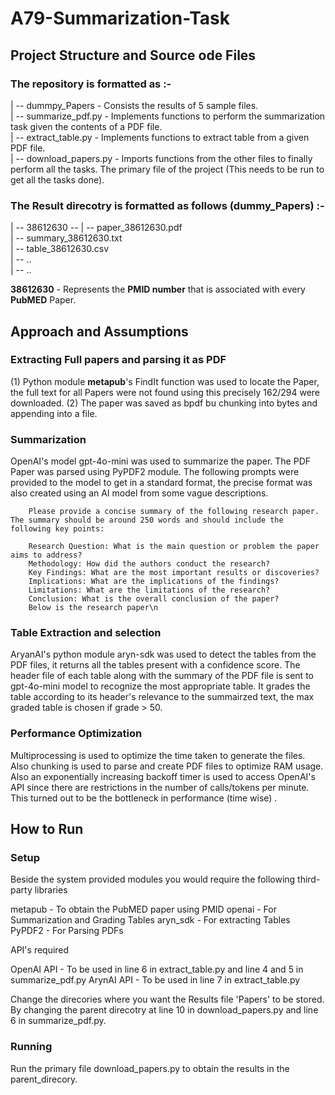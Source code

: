# A79-Summarization-Task

## Project Structure and Source ode Files

### The repository is formatted as :-
| -- dummpy_Papers - Consists the results of 5 sample files.  
| -- summarize_pdf.py - Implements functions to perform the summarization task given the contents of a PDF file.  
| -- extract_table.py - Implements functions to extract table from a given PDF file.  
| -- download_papers.py - Imports functions from the other files to finally perform all the tasks. The primary file of the project (This needs to be run to get all the tasks done).  

### The Result direcotry is formatted as follows (dummy_Papers) :-
| -- 38612630 -- | -- paper_38612630.pdf  
                 | -- summary_38612630.txt  
                 | -- table_38612630.csv  
| -- ..  
| -- ..  

**38612630** - Represents the **PMID number** that is associated with every **PubMED** Paper.

## Approach and Assumptions

### Extracting Full papers and parsing it as PDF

(1) Python module **metapub**'s  FindIt function was used to locate the Paper, the full text for all Papers were not found using this precisely 162/294 were downloaded.
(2) The paper was saved as bpdf bu chunking into bytes and appending into a file.

### Summarization

OpenAI's model gpt-4o-mini was used to summarize the paper. The PDF Paper was parsed using PyPDF2 module. The following prompts were provided to the model to get in a standard format, the precise format was also created using an AI model from some vague descriptions.
        
        Please provide a concise summary of the following research paper. The summary should be around 250 words and should include the following key points:

        Research Question: What is the main question or problem the paper aims to address?
        Methodology: How did the authors conduct the research?
        Key Findings: What are the most important results or discoveries?
        Implications: What are the implications of the findings?
        Limitations: What are the limitations of the research?
        Conclusion: What is the overall conclusion of the paper?
        Below is the research paper\n

### Table Extraction and selection

AryanAI's python module aryn-sdk was used to detect the tables from the PDF files, it returns all the tables present with a confidence score. The header file of each table along with the summary of the PDF file is sent to  gpt-4o-mini model to recognize the most appropriate table. It grades the table according to its header's relevance to the summairzed text, the max graded table is chosen if grade > 50.

### Performance Optimization 

Multiprocessing is used to optimize the time taken to generate the files. Also chunking is used to parse and create PDF files to optimize RAM usage. Also an exponentially increasing backoff timer is used to access OpenAI's API since there are restrictions in the number of calls/tokens per minute. This turned out to be the bottleneck in performance (time wise) .

## How to Run 

### Setup
Beside the system provided modules you would require the following third-party libraries 

metapub - To obtain the PubMED paper using PMID
openai - For Summarization and Grading Tables
aryn_sdk - For extracting Tables
PyPDF2 - For Parsing PDFs

API's required 

OpenAI API - To be used in line 6  in extract_table.py and line 4 and 5 in summarize_pdf.py 
ArynAI API - To be used in line 7  in extract_table.py

Change the direcories where you want the Results file 'Papers' to be stored. By changing the parent direcotry at line 10 in download_papers.py and line 6 in summarize_pdf.py.

### Running

Run the primary file download_papers.py to obtain the results in the parent_direcory.







